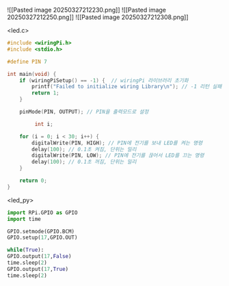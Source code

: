 ![[Pasted image 20250327212230.png]]
![[Pasted image 20250327212250.png]]
![[Pasted image 20250327212308.png]]


<led.c>
```c
#include <wiringPi.h>
#include <stdio.h>

#define PIN 7

int main(void) {
    if (wiringPiSetup() == -1) {  // wiringPi 라이브러리 초기화
        printf("Failed to initialize wiring Library\n"); // -1 리턴 실패
        return 1;
    }

    pinMode(PIN, OUTPUT); // PIN을 출력모드로 설정

         int i;

    for (i = 0; i < 30; i++) {
        digitalWrite(PIN, HIGH); // PIN에 전기를 보내 LED를 켜는 명령
        delay(100); // 0.1초 켜짐, 단위는 밀리
        digitalWrite(PIN, LOW); // PIN에 전기를 끊어서 LED를 끄는 명령
        delay(100); // 0.1초 꺼짐, 단위는 밀리
    }

    return 0;
}

```

<led_py>
```python
import RPi.GPIO as GPIO
import time

GPIO.setmode(GPIO.BCM)
GPIO.setup(17,GPIO.OUT)

while(True):
GPIO.output(17,False)
time.sleep(2)
GPIO.output(17,True)
time.sleep(2)
```


